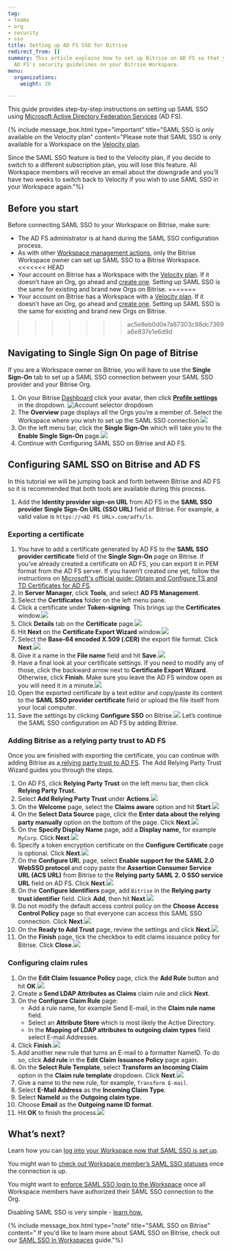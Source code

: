 ```yaml
---
tag:
- teams
- org
- security
- sso
title: Setting up AD FS SSO for Bitrise
redirect_from: []
summary: This article explains how to set up Bitrise on AD FS so that you can apply
  AD FS's security guidelines on your Bitrise Workspace.
menu:
  organizations:
    weight: 20

---
```

This guide provides step-by-step instructions on setting up SAML SSO using [Microsoft Active Directory Federation Services](https://docs.microsoft.com/en-us/windows-server/identity/active-directory-federation-services) (AD FS).

{% include message_box.html type="important" title="SAML SSO is only available on the Velocity plan" content="Please note that SAML SSO is only available for a Workspace on the [Velocity plan](https://www.bitrise.io/pricing).

Since the SAML SSO feature is tied to the Velocity plan, if you decide to switch to a different subscription plan, you will lose this feature. All Workspace members will receive an email about the downgrade and you’ll have two weeks to switch back to Velocity if you wish to use SAML SSO in your Workspace again."%}

## Before you start

Before connecting SAML SSO to your Workspace on Bitrise, make sure:

* The AD FS administrator is at hand during the SAML SSO configuration process.
* As with other [Workspace management actions](https://devcenter.bitrise.io/team-management/organizations/members-organizations/), only the Bitrise Workspace owner can set up SAML SSO to a Bitrise Workspace.
<<<<<<< HEAD
* Your account on Bitrise has a Workspace with the [Velocity plan](https://www.bitrise.io/pricing). If it doesn’t have an Org, go ahead and [create one](https://devcenter.bitrise.io/team-management/organizations/creating-org/). Setting up SAML SSO is the same for existing and brand new Orgs on Bitrise.
=======
* Your account on Bitrise has a Workspace with a [Velocity plan](https://www.bitrise.io/pricing). If it doesn’t have an Org, go ahead and [create one](https://devcenter.bitrise.io/team-management/organizations/creating-org/). Setting up SAML SSO is the same for existing and brand new Orgs on Bitrise.
>>>>>>> ac5e8eb0d0e7a87303c98dc7369a6e837e1e6d9d

## Navigating to Single Sign On page of Bitrise

If you are a Workspace owner on Bitrise, you will have to use the **Single Sign-On** tab to set up a SAML SSO connection between your SAML SSO provider and your Bitrise Org.

1. On your Bitrise [Dashboard](https://app.bitrise.io/dashboard/builds) click your avatar, then click [**Profile settings**](https://app.bitrise.io/me/profile#/overview) in the dropdown. ![Account selector dropdown](/img/account-settings-dropdown.png)
2. The **Overview** page displays all the Orgs you’re a member of. Select the Workspace where you wish to set up the SAML SSO connection.![](/img/overview-tab.jpg)
3. On the left menu bar, click the **Single Sign-On** which will take you to the **Enable Single Sign-On** page.![](/img/enablesinglesignon.jpg)
4. Continue with Configuring SAML SSO on Bitrise and AD FS.

## Configuring SAML SSO on Bitrise and AD FS

In this tutorial we will be jumping back and forth between Bitrise and AD FS so it is recommended that both tools are available during this process.

1. Add the **Identity provider sign-on URL** from AD FS in the **SAML SSO provider Single Sign-On URL (SSO URL)** field of Bitrise. For example, a valid value is `https://<AD FS URL>.com/adfs/ls`.

### Exporting a certificate

 1. You have to add a certificate generated by AD FS to the **SAML SSO provider certificate** field of the **Single Sign-On** page on Bitrise. If you’ve already created a certificate on AD FS, you can export it in PEM format from the AD FS server. If you haven’t created one yet, follow the instructions on [Microsoft's official guide: Obtain and Configure TS and TD Certificates for AD FS](https://docs.microsoft.com/en-us/windows-server/identity/ad-fs/operations/configure-ts-td-certs-ad-fs#:\~:text=Open%20the%20AD%20FS%20Management,certificates%2C%20and%20then%20click%20OK.).
 2. In **Server Manager**, click **Tools**, and select **AD FS Management**.
 3. Select the **Certificates** folder on the left menu pane.
 4. Click a certificate under **Token-signing**. This brings up the **Certificates** window.![](/img/certtoken-1.jpg)
 5. Click **Details** tab on the **Certificate** page.![](/img/certificate-1.jpg)
 6. Hit **Next** on the **Certificate Export Wizard** window.![](/img/certwizard.jpg)
 7. Select the **Base-64 encoded X.509 (.CER)** the export file format. Click **Next**.![](/img/baseencoded.jpg)
 8. Give it a name in the **File name** field and hit **Save**.![](/img/filenamesave.jpg)
 9. Have a final look at your certificate settings. If you need to modify any of those, click the backward arrow next to **Certificate Export Wizard**. Otherwise, click **Finish**. Make sure you leave the AD FS window open as you will need it in a minute.![](/img/completewizard.jpg)
10. Open the exported certificate by a text editor and copy/paste its content to the **SAML SSO provider certificate** field or upload the file itself from your local computer.
11. Save the settings by clicking **Configure SSO** on Bitrise.![](/img/enablesinglesignon.jpg)
    Let’s continue the SAML SSO configuration on AD FS by adding Bitrise.

### Adding Bitrise as a relying party trust to AD FS

Once you are finished with exporting the certificate, you can continue with adding Bitrise as a[ relying party trust to AD FS](https://docs.microsoft.com/en-us/windows-server/identity/ad-fs/operations/create-a-relying-party-trust). The Add Relying Party Trust Wizard guides you through the steps.

 1. On AD FS, click **Relying Party Trust** on the left menu bar, then click **Relying Party Trust**.
 2. Select **Add Relying Party Trust** under **Actions**.![](/img/addreplyingpartytrust.jpg)
 3. On the **Welcome** page, select the **Claims aware** option and hit **Start**.![](/img/claimsaware.jpg)
 4. On the **Select Data Source** page, click the **Enter data about the relying party manually** option on the bottom of the page. Click **Next**.![](/img/selectdatasource.jpg)
 5. On the **Specify Display Name** page, add a **Display name,** for example `MyCorp`. Click **Next**.![](/img/specifydisplayname.jpg)
 6. Specify a token encryption certificate on the **Configure Certificate** page is optional. Click **Next**.![](/img/optionalconfigure.jpg)
 7. On the **Configure UR**L page, select **Enable support for the SAML 2.0 WebSSO protocol** and copy paste the **Assertion Consumer Service URL (ACS URL)** from Bitrise to the **Relying party SAML 2. 0 SSO service URL** field on AD FS. Click **Next**.![](/img/configureurl-1.jpg)
 8. On the **Configure Identifiers** page, add `Bitrise` in the **Relying party trust identifier** field. Click **Add**, then hit **Next**.![](/img/replyingidentifiers2.jpg)
 9. Do not modify the default access control policy on the **Choose Access Control Policy** page so that everyone can access this SAML SSO connection. Click **Next**.![](/img/permiteveryone.jpg)
10. On the **Ready to Add Trust** page, review the settings and click **Next**.![](/img/readytoaddtrust.jpg)
11. On the **Finish** page, tick the checkbox to edit claims issuance policy for Bitrise. Click **Close**.![](/img/finish.jpg)

### Configuring claim rules

 1. On the **Edit Claim** **Issuance Policy** page, click the **Add Rule** button and hit **OK**.![](/img/editclaims.jpg)
 2. Create a **Send LDAP Attributes as Claims** claim rule and click **Next**.
 3. On the **Configure Claim Rule** page:
    * Add a rule name, for example Send E-mail, in the **Claim rule name** field.
    * Select an **Attribute Store** which is most likely the Active Directory.
    * In the **Mapping of LDAP attributes to outgoing claim types** field select E-mail Addresses.
 4. Click **Finish**.![](/img/configureclaimrule.jpg)
 5. Add another new rule that turns an E-mail to a formatter NameID. To do so, click **Add rule** in the **Edit Claim** **Issuance Policy** page again.
 6. On the **Select Rule Template**, select **Transform an Incoming Claim** option in the **Claim rule template** dropdown. Click **Next**.![](/img/chooseruletype.jpg)
 7. Give a name to the new rule, for example, `Transform E-mail`.
 8. Select **E-Mail Address** as the **Incoming Claim Type**.
 9. Select **NameId** as the **Outgoing claim type.**
10. Choose **Email** as the **Outgoing name ID format**.
11. Hit **OK** to finish the process.![](/img/newrule.jpeg)

## What’s next?

Learn how you can [log into your Workspace now that SAML SSO is set up](/team-management/organizations/saml-sso-in-organizations/#logging-in-via-saml-sso-with-a-bitrise-account).

You might wan to [check out Workspace member’s SAML SSO statuses](/team-management/organizations/saml-sso-in-organizations/#checking-saml-sso-statuses-on-bitrise) once the connection is up.

You might want to [enforce SAML SSO login to the Workspace](/team-management/organizations/saml-sso-in-organizations/#enforcing-saml-sso-on-an-organization) once all Workspace members have authorized their SAML SSO connection to the Org.

Disabling SAML SSO is very simple - [learn how.](/team-management/organizations/saml-sso-in-organizations/#disabling-an-organizations-saml-sso)

{% include message_box.html type="note" title="SAML SSO on Bitrise" content=" If you'd like to learn more about SAML SSO on Bitrise, check out our [SAML SSO in Workspaces](/team-management/organizations/saml-sso-in-organizations/) guide."%}